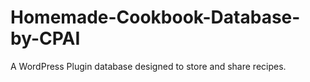 # Homemade-Cookbook-Database-by-CPAI
A WordPress Plugin database designed to store and share recipes.
